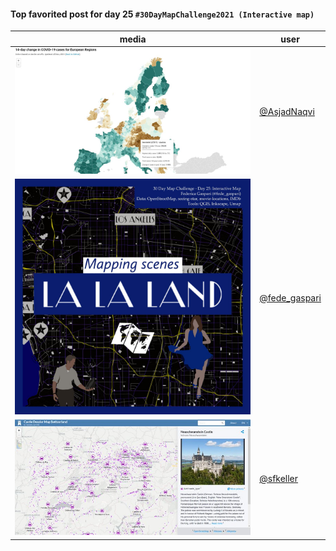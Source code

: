 #### Top favorited post for day 25 `#30DayMapChallenge2021 (Interactive map)`

| media | user |
|-------|------|
| ![image](../uploads/a3278e699ad61bc133956cde41aea7d2/image.png) |[@AsjadNaqvi](https://twitter.com/AsjadNaqvi/status/1463866244193472527)|
| ![image](../uploads/6f9f0b5b7d8d62e0f33526b24f369dde/image.png) |[@fede_gaspari](https://twitter.com/fede_gaspari/status/1463848693912719365)|
| ![image](../uploads/7c5cf5c5526bd88679ac43e9cf33e584/image.png) |[@sfkeller](https://twitter.com/sfkeller/status/1463930037556629512)|
